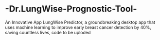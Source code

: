 # -Dr.LungWise-Prognostic-Tool-
An Innovative App LungWise Predictor, a groundbreaking desktop app that uses machine  learning to improve early breast cancer detection by 40%, saving countless lives, 
code to be uploded 
